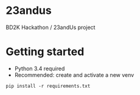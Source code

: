 # 23andus
BD2K Hackathon / 23andUs project

# Getting started

* Python 3.4 required
* Recommended: create and activate a new venv

`pip install -r requirements.txt`

